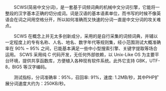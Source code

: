 　　SCWS(简易中文分词)，是一套基于词频词典的机械中文分词引擎，它能将一整段的汉字基本正确的切分成词。词是汉语的基本语素单位，而书写的时候不像英语会在词之间用空格分开，所以如何准确而又快速的分词一直是中文分词的攻关难点。

　　SCWS 在概念上并无太多创新成分，采用的是自行采集的词频词典，并辅以一定程度上的专有名称、人名、地名、数字年代等规则集，经小范围测试大概准确率在 90% ~ 95% 之间，已能基本满足一些中小型搜索引擎、关键字提取等场合运用。 SCWS 采用纯 C 代码开发，无任何外部依赖，以 Unix-Like OS 为主要平台环境，提供共享函数库，方便植入各种现有软件系统。此外它支持 GBK，UTF-8，BIG5 等汉字编码。

　　测试指标，分词准确率：95%，召回率: 91%，速度: 1.2MB/秒，其中PHP扩展分词速度大约为：250KB/秒。